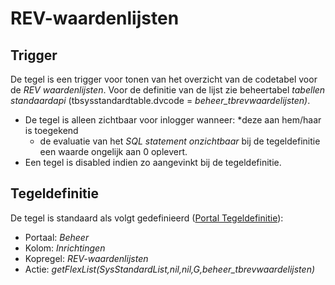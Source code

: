 # REV-waardenlijsten

## Trigger

De tegel is een trigger voor tonen van het overzicht van de codetabel voor de *REV waardenlijsten*. Voor de definitie van de lijst zie beheertabel *tabellen standaardapi* (tbsysstandardtable.dvcode = *beheer_tbrevwaardelijsten)*.

- De tegel is alleen zichtbaar voor inlogger wanneer:
    *deze aan hem/haar is toegekend
  - de evaluatie van het *SQL statement onzichtbaar* bij de tegeldefinitie een waarde ongelijk aan 0 oplevert.
- Een tegel is disabled indien zo aangevinkt bij de tegeldefinitie.

## Tegeldefinitie

De tegel is standaard als volgt gedefinieerd ([Portal Tegeldefinitie](/instellen_inrichten/portaldefinitie/portal_tegel.md)):

- Portaal: *Beheer*
- Kolom: *Inrichtingen*
- Kopregel: *REV-waardenlijsten*
- Actie: *getFlexList(SysStandardList,nil,nil,G,beheer_tbrevwaardelijsten)*
